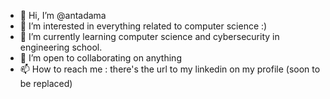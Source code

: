 - 👋 Hi, I’m @antadama
- 👀 I’m interested in everything related to computer science :)
- 🌱 I’m currently learning computer science and cybersecurity in engineering school.
- 💞️ I’m open to collaborating on anything
- 📫 How to reach me : there's the url to my linkedin on my profile (soon to be replaced)

<!---
antadama/antadama is a ✨ special ✨ repository because its `README.md` (this file) appears on your GitHub profile.
You can click the Preview link to take a look at your changes.
--->
